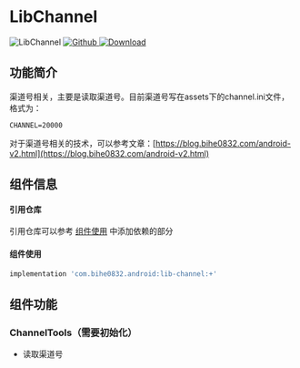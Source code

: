 # LibChannel

![LibChannel](https://img.shields.io/badge/AndroidAppFactory-LibChannel-brightgreen)
[ ![Github](https://img.shields.io/badge/Github-LibChannel-brightgreen?style=social) ](https://github.com/bihe0832/AndroidAppFactory/tree/master/LibChannel)
[ ![Download](https://api.bintray.com/packages/bihe0832/android/lib-channel/images/download.svg) ](https://bintray.com/bihe0832/android/lib-channel/_latestVersion)

## 功能简介

渠道号相关，主要是读取渠道号。目前渠道号写在assets下的channel.ini文件，格式为：

    CHANNEL=20000

对于渠道号相关的技术，可以参考文章：[https://blog.bihe0832.com/android-v2.html](https://blog.bihe0832.com/android-v2.html)

## 组件信息

#### 引用仓库

引用仓库可以参考 [组件使用](./../start.md) 中添加依赖的部分

#### 组件使用

```groovy
implementation 'com.bihe0832.android:lib-channel:+'
```

## 组件功能

### ChannelTools（需要初始化）

- 读取渠道号







